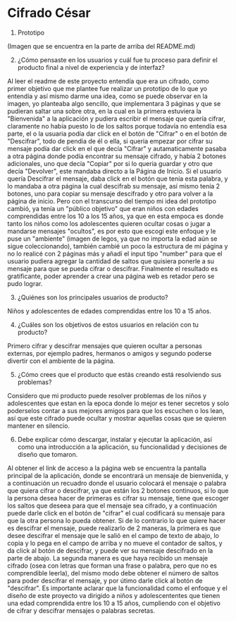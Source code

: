 # Cifrado César

1. Prototipo 

(Imagen que se encuentra en la parte de arriba del README.md)

2. ¿Cómo pensaste en los usuarios y cuál fue tu proceso para definir el producto final a nivel de experiencia y de interfaz?

Al leer el readme de este proyecto entendía que era un cifrado, como primer objetivo que me plantee fue realizar un prototipo de lo que yo entendía
y así mismo darme una idea, como se puede observar en la imagen, yo planteaba algo sencillo, que implementara 3 páginas y que se pudieran saltar una
sobre otra, en la cual en la primera estuviera la "Bienvenida" a la aplicación y pudiera escribir el mensaje que quería cifrar, claramente no había 
puesto lo de los saltos porque todavía no entendía esa parte, el o la usuaria podía dar click en el botón de "Cifrar" o en el botón de "Descifrar", todo de pendia de él o ella, si queria empezar por cifrar su mensaje podía dar click en el que decía "Cifrar" y autamaticamente pasaba a otra página donde 
podía encontrar su mensaje cifrado, y había 2 botones adicionales, uno que decía "Copiar" por si lo queria guardar y otro que decía "Devolver", este mandaba directo a la Página de Inicio. Si el usuario quería Descifrar el mensaje, daba click en el botón que tenía esta palabra, y lo mandaba a otra página la cual descifrab su mensaje, así mismo tenía 2 botones, uno para copiar su mensaje descifrado y otro para volver a la página de inicio. 
Pero con el transcurso del tiempo mi idea del prototipo cambió, ya tenía un "público objetivo" que eran niños con edades comprendidas entre los 10 a los 15 años, ya que en esta empoca es donde tanto los niños como los adolescentes quieren ocultar cosas o jugar a mandarse mensajes "ocultos", es por esto que escogí este enfoque y le puse un "ambiente" (imagen de legos, ya que no importa la edad aún se sigue coleccionando), también cambié un poco la estructura de mi página y no lo realicé con 2 páginas más y añadí el input tipo "number" para que el usuario pudiera agregar la cantidad de saltos que quisiera ponerle a su mensaje para que se pueda cifrar o descifrar. Finalmente el resultado es gratificante, poder aprender a crear una página web es retador pero se pudo lograr.

3. ¿Quiénes son los principales usuarios de producto?

Niños y adolescentes de edades comprendidas entre los 10 a 15 años.

4. ¿Cuáles son los objetivos de estos usuarios en relación con tu producto?

Primero cifrar y descifrar mensajes que quieren ocultar a personas externas, por ejemplo padres, hermanos o amigos y segundo poderse divertir con el ambiente de la página.

5. ¿Cómo crees que el producto que estás creando está resolviendo sus problemas?

Considero que mi producto puede resolver problemas de los niños y adolescentes que estan en la epoca donde lo mejor es tener secretos y solo poderselos contar a sus mejores amigos para que los escuchen o los lean, así que este cifrado puede ocultar y mostrar aquellas cosas que se quieren mantener en silencio. 

6. Debe explicar cómo descargar, instalar y ejecutar la aplicación, así como una introducción a la aplicación, su funcionalidad y decisiones de diseño que tomaron.

Al obtener el link de acceso a la página web se encuentra la pantalla principal de la aplicación, donde se encontrará un mensaje de bienvenida, y a continuación un recuadro donde el usuario colocará el mensaje o palabra que quiera cifrar o descifrar, ya que están los 2 botones continuos, si lo que la persona desea hacer de primeras es cifrar su mensaje, tiene que escoger los saltos que deseea para que el mensaje sea cifrado, y a continuación puede darle click en el botón de "cifrar" el cual codificará su mensaje para que la otra persona lo pueda obtener. Si de lo contrario lo que quiere hacer es descifrar el mensaje, puede realizarlo de 2 maneras, la primera es que desee descifrar el mensaje que le salió en el campo de texto de abajo, lo copia y lo pega en el campo de arriba y no mueve el contador de saltos, y da click al botón de descifrar, y puede ver su mensaje descifrado en la parte de abajo. La segunda manera es que haya recibido un mensaje cifrado (osea con letras que forman una frase o palabra, pero que no es comprendible leerla), del mismo modo debe obtener el número de saltos para poder descifrar el mensaje, y por útimo darle click al botón de "descifrar". 
Es importante aclarar que la funcionalidad como el enfoque y el diseño de este proyecto va dirigido a niños y adolescententes que tienen una edad comprendida entre los 10 a 15 años, cumpliendo con el objetivo de cifrar y descifrar mensajes o palabras secretas.






